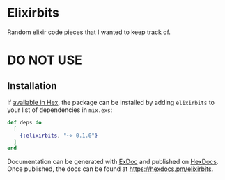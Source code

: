 # Elixirbits

Random elixir code pieces that I wanted to keep track of.

# DO NOT USE

## Installation

If [available in Hex](https://hex.pm/docs/publish), the package can be installed
by adding `elixirbits` to your list of dependencies in `mix.exs`:

```elixir
def deps do
  [
    {:elixirbits, "~> 0.1.0"}
  ]
end
```

Documentation can be generated with [ExDoc](https://github.com/elixir-lang/ex_doc)
and published on [HexDocs](https://hexdocs.pm). Once published, the docs can
be found at <https://hexdocs.pm/elixirbits>.

